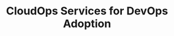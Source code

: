 ---
title: CloudOps Services for DevOps Adoption
ExternalLink: https://cdn2.hubspot.net/hubfs/732832/One-pagers/Customer%20One%20Pager_CloudOps%20Services%20for%20DevOps%20Adoption.pdf
---